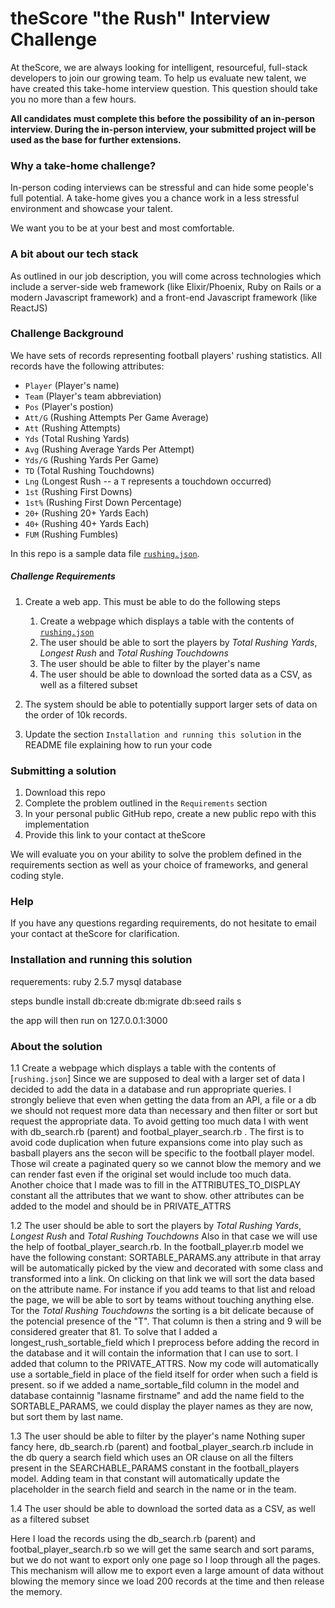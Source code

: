 # theScore "the Rush" Interview Challenge
At theScore, we are always looking for intelligent, resourceful, full-stack developers to join our growing team. To help us evaluate new talent, we have created this take-home interview question. This question should take you no more than a few hours.

**All candidates must complete this before the possibility of an in-person interview. During the in-person interview, your submitted project will be used as the base for further extensions.**

### Why a take-home challenge?
In-person coding interviews can be stressful and can hide some people's full potential. A take-home gives you a chance work in a less stressful environment and showcase your talent.

We want you to be at your best and most comfortable.

### A bit about our tech stack
As outlined in our job description, you will come across technologies which include a server-side web framework (like Elixir/Phoenix, Ruby on Rails or a modern Javascript framework) and a front-end Javascript framework (like ReactJS)

### Challenge Background
We have sets of records representing football players' rushing statistics. All records have the following attributes:
* `Player` (Player's name)
* `Team` (Player's team abbreviation)
* `Pos` (Player's postion)
* `Att/G` (Rushing Attempts Per Game Average)
* `Att` (Rushing Attempts)
* `Yds` (Total Rushing Yards)
* `Avg` (Rushing Average Yards Per Attempt)
* `Yds/G` (Rushing Yards Per Game)
* `TD` (Total Rushing Touchdowns)
* `Lng` (Longest Rush -- a `T` represents a touchdown occurred)
* `1st` (Rushing First Downs)
* `1st%` (Rushing First Down Percentage)
* `20+` (Rushing 20+ Yards Each)
* `40+` (Rushing 40+ Yards Each)
* `FUM` (Rushing Fumbles)

In this repo is a sample data file [`rushing.json`](/rushing.json).

##### Challenge Requirements
1. Create a web app. This must be able to do the following steps
    1. Create a webpage which displays a table with the contents of [`rushing.json`](/rushing.json)
    2. The user should be able to sort the players by _Total Rushing Yards_, _Longest Rush_ and _Total Rushing Touchdowns_
    3. The user should be able to filter by the player's name
    4. The user should be able to download the sorted data as a CSV, as well as a filtered subset
    
2. The system should be able to potentially support larger sets of data on the order of 10k records.

3. Update the section `Installation and running this solution` in the README file explaining how to run your code

### Submitting a solution
1. Download this repo
2. Complete the problem outlined in the `Requirements` section
3. In your personal public GitHub repo, create a new public repo with this implementation
4. Provide this link to your contact at theScore

We will evaluate you on your ability to solve the problem defined in the requirements section as well as your choice of frameworks, and general coding style.

### Help
If you have any questions regarding requirements, do not hesitate to email your contact at theScore for clarification.

### Installation and running this solution
 requerements:
	ruby 2.5.7
	mysql database
	
 steps
   bundle install
   db:create db:migrate db:seed
   rails s
   
   the app will then run on 127.0.0.1:3000
   
### About the solution
  1.1 Create a webpage which displays a table with the contents of [`rushing.json`]
  Since we are supposed to deal with a larger set of data I decided to add the data in a database and run appropriate queries. I strongly believe that even when getting the data from an API, a file or a db we should not request more data than necessary and then filter or sort but request the appropriate data.
  To avoid getting too much data I with went with db_search.rb (parent) and footbal_player_search.rb . The first is to avoid code duplication when future expansions come into play such as basball players ans the secon will be specific to the football player model. Those wil create a paginated query so we cannot blow the memory and we can render fast even if the original set would include too much data. Another choice that I made was to fill in the ATTRIBUTES_TO_DISPLAY constant all the attributes that we want to show. other attributes can be added to the model and should be in PRIVATE_ATTRS
  
  1.2 The user should be able to sort the players by _Total Rushing Yards_, _Longest Rush_ and _Total Rushing Touchdowns_
  Also in that case we will use the help of footbal_player_search.rb. In the football_player.rb model we have the following constant: SORTABLE_PARAMS.any attribute in that array will be automatically picked by the view and decorated with some class and transformed into a link. On clicking on that link we will sort the data based on the attribute name. For instance if you add teams to that list and reload the page, we will be able to sort by teams without touching anything else. Tor the _Total Rushing Touchdowns_ the sorting is a bit delicate because of the potencial presence of the "T". That column is then a string and 9 will be considered greater that 81. To solve that I added a longest_rush_sortable_field which I preprocess before adding the record in the database and it will contain the information that I can use to sort. I added that column to the PRIVATE_ATTRS. Now my code will automatically use a sortable_field in place of the field itself for order when such a field is present. so if we added a name_sortable_fild column in the model and database containnig "lasname firstname" and add the name field to the SORTABLE_PARAMS, we could display the player names as they are now, but sort them by last name.
  
  1.3 The user should be able to filter by the player's name
  Nothing super fancy here, db_search.rb (parent) and footbal_player_search.rb include in the db query a search field which uses an OR clause on all the filters present in the SEARCHABLE_PARAMS constant in the football_players model. Adding team in that constant will automatically update the placeholder in the search field and search in the name or in the team.
  
  1.4 The user should be able to download the sorted data as a CSV, as well as a filtered subset
  
  Here I load the records using the db_search.rb (parent) and footbal_player_search.rb so we will get the same search and sort params, but we do not want to export only one page so I loop through all the pages. This mechanism will allow me to export even a large amount of data without blowing the memory since we load 200 records at the time and then release the memory.
